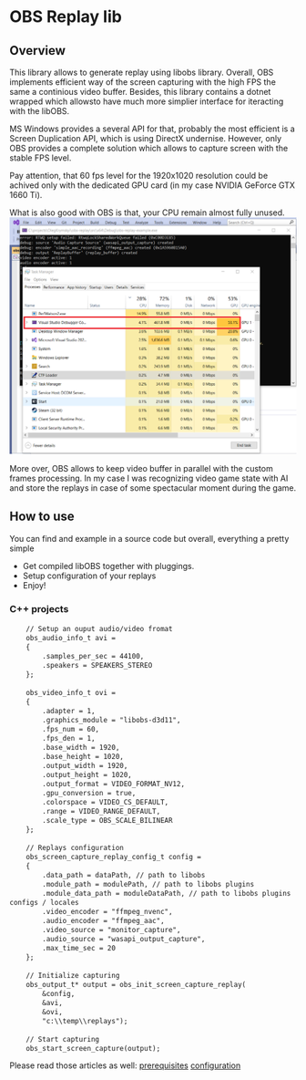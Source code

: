 # OBS Replay lib

## Overview
This library allows to generate replay using libobs library. Overall, OBS implements efficient way of the screen capturing with the high FPS the same a continious video buffer. Besides, this library contains a dotnet wrapped which allowsto have much more simplier interface for iteracting with the libOBS.

MS Windows provides a several API for that, probably the most efficient is a Screen Duplication API, which is using DirectX undernise. However, only OBS provides a complete solution which allows to capture screen with the stable FPS level.

Pay attention, that 60 fps level for the 1920x1020 resolution could be achived only with the dedicated GPU card (in my case NVIDIA GeForce GTX 1660 Ti).

What is also good with OBS is that, your CPU remain almost fully unused.
![CPU usage](/docs/assets/img/cpu-gpu.png)

More over, OBS allows to keep video buffer in parallel with the custom frames processing. In my case I was recognizing video game state with AI and store the replays in case of some spectacular moment during the game.

## How to use
You can find and example in a source code but overall, everything a pretty simple
* Get compiled libOBS together with pluggings.
* Setup configuration of your replays
* Enjoy!

### C++ projects
```
    // Setup an ouput audio/video fromat
    obs_audio_info_t avi = 
    {
        .samples_per_sec = 44100,
        .speakers = SPEAKERS_STEREO
    };

    obs_video_info_t ovi = 
    {
        .adapter = 1, 
        .graphics_module = "libobs-d3d11",
        .fps_num = 60,
        .fps_den = 1,
        .base_width = 1920,
        .base_height = 1020,
        .output_width = 1920,
        .output_height = 1020,
        .output_format = VIDEO_FORMAT_NV12,
        .gpu_conversion = true,
        .colorspace = VIDEO_CS_DEFAULT,
        .range = VIDEO_RANGE_DEFAULT,
        .scale_type = OBS_SCALE_BILINEAR
    };

    // Replays configuration
    obs_screen_capture_replay_config_t config =
    {
        .data_path = dataPath, // path to libobs
        .module_path = modulePath, // path to libobs plugins
        .module_data_path = moduleDataPath, // path to libobs plugins configs / locales
        .video_encoder = "ffmpeg_nvenc",
        .audio_encoder = "ffmpeg_aac",
        .video_source = "monitor_capture",
        .audio_source = "wasapi_output_capture",
        .max_time_sec = 20
    };

    // Initialize capturing
    obs_output_t* output = obs_init_screen_capture_replay(
        &config,
        &avi,
        &ovi,
        "c:\\temp\\replays");

    // Start capturing
    obs_start_screen_capture(output);
```

Please read those articles as well:
[prerequisites](/docs/prerequisites.md)
[configuration](/docs/configuration.md)